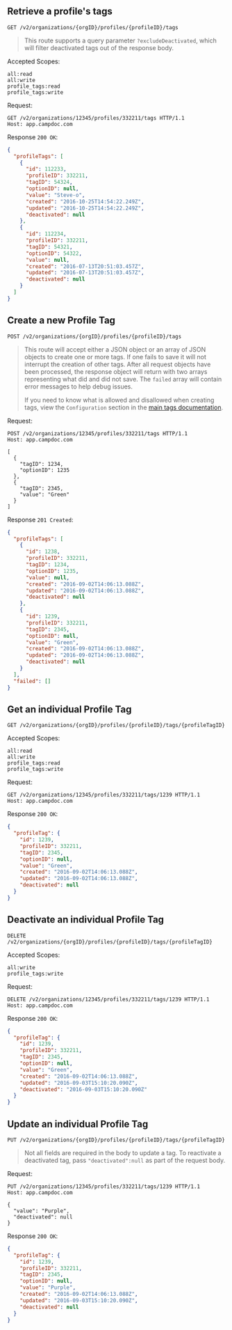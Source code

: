 ## Retrieve a profile's tags

```
GET /v2/organizations/{orgID}/profiles/{profileID}/tags
```

> This route supports a query parameter `?excludeDeactivated`, which will filter deactivated tags out of the response body.

Accepted Scopes:
```
all:read
all:write
profile_tags:read
profile_tags:write
```

Request:
```
GET /v2/organizations/12345/profiles/332211/tags HTTP/1.1
Host: app.campdoc.com
```
Response `200 OK`:
```json
{
  "profileTags": [
    {
      "id": 112233,
      "profileID": 332211,
      "tagID": 54324,
      "optionID": null,
      "value": "Steve-o",
      "created": "2016-10-25T14:54:22.249Z",
      "updated": "2016-10-25T14:54:22.249Z",
      "deactivated": null
    },
    {
      "id": 112234,
      "profileID": 332211,
      "tagID": 54321,
      "optionID": 54322,
      "value": null,
      "created": "2016-07-13T20:51:03.457Z",
      "updated": "2016-07-13T20:51:03.457Z",
      "deactivated": null
    }
  ]
}
```

## Create a new Profile Tag

```
POST /v2/organizations/{orgID}/profiles/{profileID}/tags
```

> This route will accept either a JSON object or an array of JSON objects to create one or more tags. If one fails to save it will not interrupt the creation of other tags. After all request objects have been processed, the response object will return with two arrays representing what did and did not save. The `failed` array will contain error messages to help debug issues.
>
> If you need to know what is allowed and disallowed when creating tags, view the `Configuration` section in the [main tags documentation](/v2/chapters/tags-overview.md).

Request:
```
POST /v2/organizations/12345/profiles/332211/tags HTTP/1.1
Host: app.campdoc.com

[
  {
    "tagID": 1234,
    "optionID": 1235
  },
  {
    "tagID": 2345,
    "value": "Green"
  }
]
```

Response `201 Created`:
```json
{
  "profileTags": [
    {
      "id": 1238,
      "profileID": 332211,
      "tagID": 1234,
      "optionID": 1235,
      "value": null,
      "created": "2016-09-02T14:06:13.088Z",
      "updated": "2016-09-02T14:06:13.088Z",
      "deactivated": null
    },
    {
      "id": 1239,
      "profileID": 332211,
      "tagID": 2345,
      "optionID": null,
      "value": "Green",
      "created": "2016-09-02T14:06:13.088Z",
      "updated": "2016-09-02T14:06:13.088Z",
      "deactivated": null
    }
  ],
  "failed": []
}
```

## Get an individual Profile Tag

```
GET /v2/organizations/{orgID}/profiles/{profileID}/tags/{profileTagID}
```

Accepted Scopes:
```
all:read
all:write
profile_tags:read
profile_tags:write
```

Request:
```
GET /v2/organizations/12345/profiles/332211/tags/1239 HTTP/1.1
Host: app.campdoc.com
```

Response `200 OK`:
```json
{
  "profileTag": {
    "id": 1239,
    "profileID": 332211,
    "tagID": 2345,
    "optionID": null,
    "value": "Green",
    "created": "2016-09-02T14:06:13.088Z",
    "updated": "2016-09-02T14:06:13.088Z",
    "deactivated": null
  }
}
```

## Deactivate an individual Profile Tag

```
DELETE /v2/organizations/{orgID}/profiles/{profileID}/tags/{profileTagID}
```

Accepted Scopes:
```
all:write
profile_tags:write
```

Request:
```
DELETE /v2/organizations/12345/profiles/332211/tags/1239 HTTP/1.1
Host: app.campdoc.com
```

Response `200 OK`:
```json
{
  "profileTag": {
    "id": 1239,
    "profileID": 332211,
    "tagID": 2345,
    "optionID": null,
    "value": "Green",
    "created": "2016-09-02T14:06:13.088Z",
    "updated": "2016-09-03T15:10:20.090Z",
    "deactivated": "2016-09-03T15:10:20.090Z"
  }
}
```

## Update an individual Profile Tag

```
PUT /v2/organizations/{orgID}/profiles/{profileID}/tags/{profileTagID}
```

> Not all fields are required in the body to update a tag. To reactivate a deactivated tag, pass `"deactivated":null` as part of the request body.


Request:
```
PUT /v2/organizations/12345/profiles/332211/tags/1239 HTTP/1.1
Host: app.campdoc.com

{
  "value": "Purple",
  "deactivated": null
}
```

Response `200 OK`:
```json
{
  "profileTag": {
    "id": 1239,
    "profileID": 332211,
    "tagID": 2345,
    "optionID": null,
    "value": "Purple",
    "created": "2016-09-02T14:06:13.088Z",
    "updated": "2016-09-03T15:10:20.090Z",
    "deactivated": null
  }
}
```
